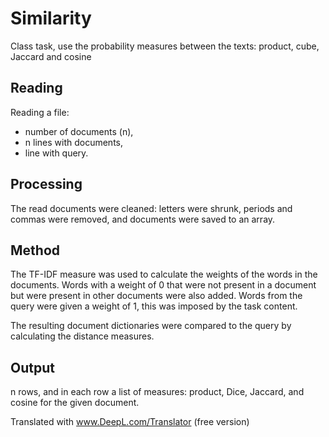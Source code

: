 # Similarity

Class task, use the probability measures between the texts: product, cube, Jaccard and cosine

## Reading

Reading a file:
* number of documents (n),
* n lines with documents,
* line with query.


## Processing

The read documents were cleaned: letters were shrunk, periods and commas were removed, and documents were saved to an array.

## Method

The TF-IDF measure was used to calculate the weights of the words in the documents. Words with a weight of 0 that were not present in a document but were present in other documents were also added. Words from the query were given a weight of 1, this was imposed by the task content.

The resulting document dictionaries were compared to the query by calculating the distance measures.
## Output

n rows, and in each row a list of measures: product, Dice, Jaccard, and cosine for the given document.


Translated with www.DeepL.com/Translator (free version)
